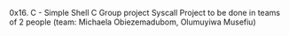 0x16. C - Simple Shell
C
Group project
Syscall
Project to be done in teams of 2 people (team: Michaela Obiezemadubom, Olumuyiwa Musefiu)
